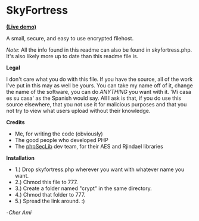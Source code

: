 SkyFortress
===========

**[(Live demo)](http://shxdhomhggy3bjrn.onion/skyfortress/)**

A small, secure, and easy to use encrypted filehost. 

*Note*: All the info found in this readme can also be found in skyfortress.php. It's also likely more up to date than this readme file is.

**Legal**

I don't care what you do with this file. If you have the source, all of the work I've put in this may as well be yours. You can take my name off of it, change the name of the software, you can do *ANYTHING* you want with it. 'Mi casa es su casa' as the Spanish would say. All I ask is that, if you do use this source elsewhere, that you not use it for malicious purposes and that you not try to view what users upload without their knowledge.

**Credits**

* Me, for writing the code (obviously)
* The good people who developed PHP
* The [phpSecLib](http://phpseclib.sourceforge.net/) dev team, for their AES and Rjindael libraries 

**Installation**

* 1.) Drop skyfortress.php wherever you want with whatever name you want.
* 2.) Chmod this file to 777.
* 3.) Create a folder named "crypt" in the same directory.
* 4.) Chmod that folder to 777.
* 5.) Spread the link around. :)

-*Cher Ami*
